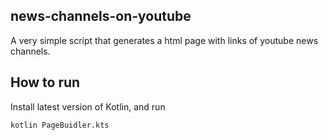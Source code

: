 ## news-channels-on-youtube
A very simple script that generates a html page with links of youtube news channels. 

## How to run
Install latest version of Kotlin, and run
```
kotlin PageBuidler.kts
```

